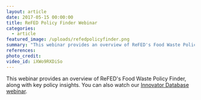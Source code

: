 ```yaml
---
layout: article
date: 2017-05-15 00:00:00
title: ReFED Policy Finder Webinar
categories:
  - article
featured_image: /uploads/refedpolicyfinder.png
summary: "This webinar provides an overview of ReFED's Food Waste Policy Finder, along with key policy insights."
references:
photo_credit:
video_id: iXWo9RXDiSo
---
```



This webinar provides an overview of ReFED's Food Waste Policy Finder, along with key policy insights. You can also watch our [Innovator Database webinar](/content-hub/refed-innovator-database-and-food-policy-tool-webinars).